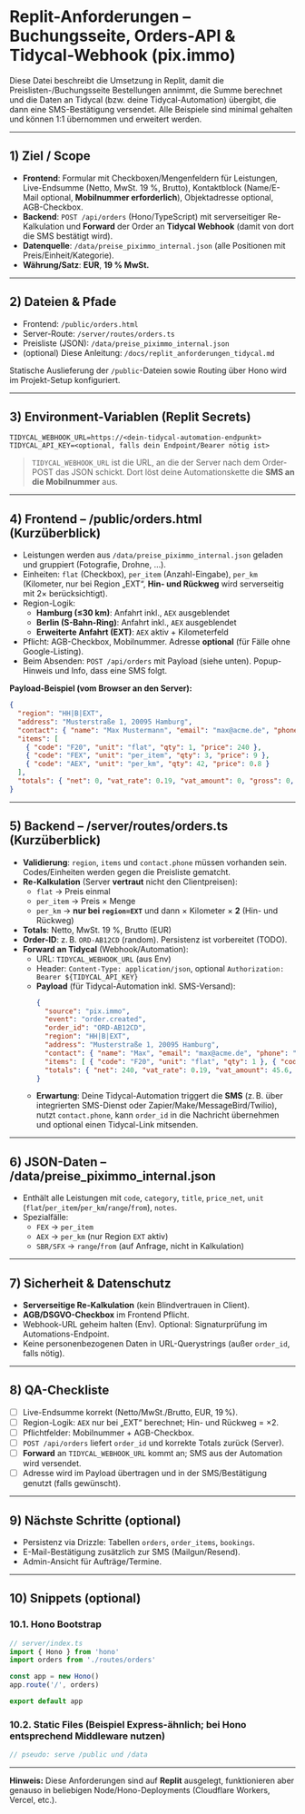 # Replit-Anforderungen – Buchungsseite, Orders-API & Tidycal-Webhook (pix.immo)

Diese Datei beschreibt die Umsetzung in Replit, damit die Preislisten-/Buchungsseite Bestellungen annimmt, die Summe berechnet und die Daten an Tidycal (bzw. deine Tidycal-Automation) übergibt, die dann eine SMS-Bestätigung versendet. Alle Beispiele sind minimal gehalten und können 1:1 übernommen und erweitert werden.

---

## 1) Ziel / Scope
- **Frontend**: Formular mit Checkboxen/Mengenfeldern für Leistungen, Live-Endsumme (Netto, MwSt. 19 %, Brutto), Kontaktblock (Name/E-Mail optional, **Mobilnummer erforderlich**), Objektadresse optional, AGB-Checkbox.
- **Backend**: `POST /api/orders` (Hono/TypeScript) mit serverseitiger Re-Kalkulation und **Forward** der Order an **Tidycal Webhook** (damit von dort die SMS bestätigt wird).
- **Datenquelle**: `/data/preise_piximmo_internal.json` (alle Positionen mit Preis/Einheit/Kategorie).
- **Währung/Satz**: **EUR**, **19 % MwSt.**

---

## 2) Dateien & Pfade
- Frontend: `/public/orders.html`  
- Server-Route: `/server/routes/orders.ts`  
- Preisliste (JSON): `/data/preise_piximmo_internal.json`  
- (optional) Diese Anleitung: `/docs/replit_anforderungen_tidycal.md`

Statische Auslieferung der `/public`-Dateien sowie Routing über Hono wird im Projekt-Setup konfiguriert.

---

## 3) Environment-Variablen (Replit Secrets)
```
TIDYCAL_WEBHOOK_URL=https://<dein-tidycal-automation-endpunkt>
TIDYCAL_API_KEY=<optional, falls dein Endpoint/Bearer nötig ist>
```
> `TIDYCAL_WEBHOOK_URL` ist die URL, an die der Server nach dem Order-POST das JSON schickt. Dort löst deine Automationskette die **SMS an die Mobilnummer** aus.

---

## 4) Frontend – /public/orders.html (Kurzüberblick)
- Leistungen werden aus `/data/preise_piximmo_internal.json` geladen und gruppiert (Fotografie, Drohne, …).
- Einheiten: `flat` (Checkbox), `per_item` (Anzahl-Eingabe), `per_km` (Kilometer, nur bei Region „EXT“, **Hin- und Rückweg** wird serverseitig mit 2× berücksichtigt).
- Region-Logik:
  - **Hamburg (≤30 km)**: Anfahrt inkl., `AEX` ausgeblendet
  - **Berlin (S-Bahn-Ring)**: Anfahrt inkl., `AEX` ausgeblendet
  - **Erweiterte Anfahrt (EXT)**: `AEX` aktiv + Kilometerfeld
- Pflicht: AGB-Checkbox, Mobilnummer. Adresse **optional** (für Fälle ohne Google-Listing).
- Beim Absenden: `POST /api/orders` mit Payload (siehe unten). Popup-Hinweis und Info, dass eine SMS folgt.

**Payload-Beispiel (vom Browser an den Server):**
```json
{
  "region": "HH|B|EXT",
  "address": "Musterstraße 1, 20095 Hamburg",
  "contact": { "name": "Max Mustermann", "email": "max@acme.de", "phone": "+49 170 1234567" },
  "items": [
    { "code": "F20", "unit": "flat", "qty": 1, "price": 240 },
    { "code": "FEX", "unit": "per_item", "qty": 3, "price": 9 },
    { "code": "AEX", "unit": "per_km", "qty": 42, "price": 0.8 }
  ],
  "totals": { "net": 0, "vat_rate": 0.19, "vat_amount": 0, "gross": 0, "currency": "EUR" }
}
```

---

## 5) Backend – /server/routes/orders.ts (Kurzüberblick)
- **Validierung**: `region`, `items` und `contact.phone` müssen vorhanden sein. Codes/Einheiten werden gegen die Preisliste gematcht.
- **Re-Kalkulation** (Server **vertraut** nicht den Clientpreisen):
  - `flat` → Preis einmal
  - `per_item` → Preis × Menge
  - `per_km` → **nur bei `region=EXT`** und dann × Kilometer × **2** (Hin- und Rückweg)
- **Totals**: Netto, MwSt. 19 %, Brutto (EUR)
- **Order-ID**: z. B. `ORD-AB12CD` (random). Persistenz ist vorbereitet (TODO).
- **Forward an Tidycal** (Webhook/Automation):
  - URL: `TIDYCAL_WEBHOOK_URL` (aus Env)
  - Header: `Content-Type: application/json`, optional `Authorization: Bearer ${TIDYCAL_API_KEY}`
  - **Payload** (für Tidycal-Automation inkl. SMS-Versand):
    ```json
    {
      "source": "pix.immo",
      "event": "order.created",
      "order_id": "ORD-AB12CD",
      "region": "HH|B|EXT",
      "address": "Musterstraße 1, 20095 Hamburg",
      "contact": { "name": "Max", "email": "max@acme.de", "phone": "+49 170 1234567" },
      "items": [ { "code": "F20", "unit": "flat", "qty": 1 }, { "code": "FEX", "unit": "per_item", "qty": 3 } ],
      "totals": { "net": 240, "vat_rate": 0.19, "vat_amount": 45.6, "gross": 285.6, "currency": "EUR" }
    }
    ```
  - **Erwartung**: Deine Tidycal-Automation triggert die **SMS** (z. B. über integrierten SMS-Dienst oder Zapier/Make/MessageBird/Twilio), nutzt `contact.phone`, kann `order_id` in die Nachricht übernehmen und optional einen Tidycal-Link mitsenden.

---

## 6) JSON-Daten – /data/preise_piximmo_internal.json
- Enthält alle Leistungen mit `code`, `category`, `title`, `price_net`, `unit` (`flat`/`per_item`/`per_km`/`range`/`from`), `notes`.
- Spezialfälle:
  - `FEX` → `per_item`
  - `AEX` → `per_km` (nur Region `EXT` aktiv)
  - `SBR/SFX` → `range`/`from` (auf Anfrage, nicht in Kalkulation)

---

## 7) Sicherheit & Datenschutz
- **Serverseitige Re-Kalkulation** (kein Blindvertrauen in Client).
- **AGB/DSGVO-Checkbox** im Frontend Pflicht.
- Webhook-URL geheim halten (Env). Optional: Signaturprüfung im Automations-Endpoint.
- Keine personenbezogenen Daten in URL-Querystrings (außer `order_id`, falls nötig).

---

## 8) QA-Checkliste
- [ ] Live-Endsumme korrekt (Netto/MwSt./Brutto, EUR, 19 %).
- [ ] Region-Logik: `AEX` nur bei „EXT“ berechnet; Hin- und Rückweg = ×2.
- [ ] Pflichtfelder: Mobilnummer + AGB-Checkbox.
- [ ] `POST /api/orders` liefert `order_id` und korrekte Totals zurück (Server).
- [ ] **Forward** an `TIDYCAL_WEBHOOK_URL` kommt an; SMS aus der Automation wird versendet.
- [ ] Adresse wird im Payload übertragen und in der SMS/Bestätigung genutzt (falls gewünscht).

---

## 9) Nächste Schritte (optional)
- Persistenz via Drizzle: Tabellen `orders`, `order_items`, `bookings`.
- E-Mail-Bestätigung zusätzlich zur SMS (Mailgun/Resend).
- Admin-Ansicht für Aufträge/Termine.

---

## 10) Snippets (optional)

### 10.1. Hono Bootstrap
```ts
// server/index.ts
import { Hono } from 'hono'
import orders from './routes/orders'

const app = new Hono()
app.route('/', orders)

export default app
```

### 10.2. Static Files (Beispiel Express-ähnlich; bei Hono entsprechend Middleware nutzen)
```ts
// pseudo: serve /public und /data
```

---

**Hinweis:** Diese Anforderungen sind auf **Replit** ausgelegt, funktionieren aber genauso in beliebigen Node/Hono-Deployments (Cloudflare Workers, Vercel, etc.).
